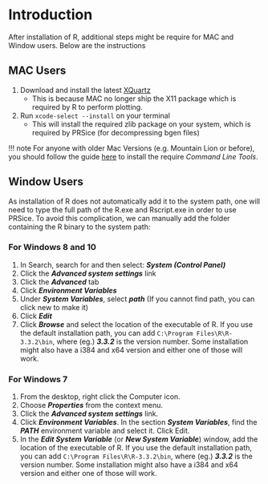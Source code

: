 # Introduction
After installation of R, additional steps might be require for MAC and Window users. Below are the instructions

## MAC Users
1. Download and install the latest [XQuartz](https://www.xquartz.org)
   - This is because MAC no longer ship the X11 package which is required by R to perform plotting.
2. Run `xcode-select --install` on your terminal
   -  This will install the required zlib package on your system, which is required by PRSice (for decompressing bgen files)

!!! note
    For anyone with older Mac Versions (e.g. Mountain Lion or before), you should follow the guide [here](https://www.moncefbelyamani.com/how-to-install-xcode-homebrew-git-rvm-ruby-on-mac/) to install the require *Command Line Tools*.
    
## Window Users
As installation of R does not automatically add it to the system path, one will need to type the full path of the R.exe and Rscript.exe in order to use PRSice. To avoid this complication, we can manually add the folder containing the R binary to the system path:

### For Windows 8 and 10
1. In Search, search for and then select: **_System (Control Panel)_**
2. Click the **_Advanced system settings_** link
3. Click the **_Advanced_** tab
4. Click _**Environment Variables**_
5. Under _**System Variables**_, select **_path_** (If you cannot find path, you can click new to make it)
6. Click _**Edit**_
7. Click _**Browse**_ and select the location of the executable of R.
If you use the default installation path, you can add `C:\Program Files\R\R-3.3.2\bin`, where (eg.) _**3.3.2**_ is the version number. Some installation might also have a i384 and x64 version and either one of those will work.

### For Windows 7
1. From the desktop, right click the Computer icon.
2. Choose _**Properties**_ from the context menu.
3. Click the _**Advanced system settings**_ link.
4. Click _**Environment Variables**_. In the section _**System Variables**_, find the _**PATH**_ environment variable and select it. Click Edit.
5. In the _**Edit System Variable**_ (or _**New System Variable**_) window, add the location of the executable of R.
If you use the default installation path, you can add `C:\Program Files\R\R-3.3.2\bin`, where (eg.) _**3.3.2**_ is the version number. Some installation might also have a i384 and x64 version and either one of those will work.
